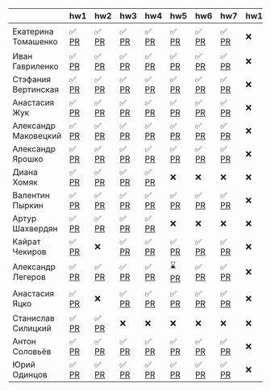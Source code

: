 | |hw1|hw2|hw3|hw4|hw5|hw6|hw7|hw14|todo|
|-|---|---|---|---|---|---|---|----|----|
|Екатерина Томашенко|✅ [PR](https://github.com/G-Milevski/FE35/pull/11)|✅ [PR](https://github.com/G-Milevski/FE35/pull/27)|✅ [PR](https://github.com/G-Milevski/FE35/pull/59)|✅ [PR](https://github.com/G-Milevski/FE35/pull/65)|✅ [PR](https://github.com/G-Milevski/FE35/pull/87)|✅ [PR](https://github.com/G-Milevski/FE35/pull/92)|✅ [PR](https://github.com/G-Milevski/FE35/pull/97)|❌|⌛️ [PR](https://github.com/G-Milevski/FE35/pull/131)|
|Иван Гавриленко|✅ [PR](https://github.com/G-Milevski/FE35/pull/31)|✅ [PR](https://github.com/G-Milevski/FE35/pull/32)|✅ [PR](https://github.com/G-Milevski/FE35/pull/74)|✅ [PR](https://github.com/G-Milevski/FE35/pull/102)|✅ [PR](https://github.com/G-Milevski/FE35/pull/113)|✅ [PR](https://github.com/G-Milevski/FE35/pull/114)|✅ [PR](https://github.com/G-Milevski/FE35/pull/115)|❌|❌|
|Стэфания Вертинская|✅ [PR](https://github.com/G-Milevski/FE35/pull/37)|✅ [PR](https://github.com/G-Milevski/FE35/pull/38)|✅ [PR](https://github.com/G-Milevski/FE35/pull/67)|✅ [PR](https://github.com/G-Milevski/FE35/pull/69)|✅ [PR](https://github.com/G-Milevski/FE35/pull/120)|✅ [PR](https://github.com/G-Milevski/FE35/pull/121)|✅ [PR](https://github.com/G-Milevski/FE35/pull/122)|❌|❌|
|Анастасия Жук|✅ [PR](https://github.com/G-Milevski/FE35/pull/14)|✅ [PR](https://github.com/G-Milevski/FE35/pull/23)|✅ [PR](https://github.com/G-Milevski/FE35/pull/41)|✅ [PR](https://github.com/G-Milevski/FE35/pull/66)|✅ [PR](https://github.com/G-Milevski/FE35/pull/70)|✅ [PR](https://github.com/G-Milevski/FE35/pull/79)|✅ [PR](https://github.com/G-Milevski/FE35/pull/94)|❌|✅ [PR](https://github.com/G-Milevski/FE35/pull/105)|
|Александр Маковецкий|✅ [PR](https://github.com/G-Milevski/FE35/pull/4)|✅ [PR](https://github.com/G-Milevski/FE35/pull/19)|✅ [PR](https://github.com/G-Milevski/FE35/pull/35)|✅ [PR](https://github.com/G-Milevski/FE35/pull/50)|✅ [PR](https://github.com/G-Milevski/FE35/pull/81)|✅ [PR](https://github.com/G-Milevski/FE35/pull/83)|✅ [PR](https://github.com/G-Milevski/FE35/pull/103)|❌|✅ [PR](https://github.com/G-Milevski/FE35/pull/112)|
|Александр Ярошко|✅ [PR](https://github.com/G-Milevski/FE35/pull/3)|✅ [PR](https://github.com/G-Milevski/FE35/pull/20)|✅ [PR](https://github.com/G-Milevski/FE35/pull/47)|✅ [PR](https://github.com/G-Milevski/FE35/pull/54)|✅ [PR](https://github.com/G-Milevski/FE35/pull/73)|✅ [PR](https://github.com/G-Milevski/FE35/pull/89)|✅ [PR](https://github.com/G-Milevski/FE35/pull/101)|❌|❌|
|Диана Хомяк|✅ [PR](https://github.com/G-Milevski/FE35/pull/13)|✅ [PR](https://github.com/G-Milevski/FE35/pull/26)|✅ [PR](https://github.com/G-Milevski/FE35/pull/48)|✅ [PR](https://github.com/G-Milevski/FE35/pull/62)|❌|❌|❌|❌|❌|
|Валентин Пыркин|✅ [PR](https://github.com/G-Milevski/FE35/pull/7)|✅ [PR](https://github.com/G-Milevski/FE35/pull/18)|✅ [PR](https://github.com/G-Milevski/FE35/pull/36)|✅ [PR](https://github.com/G-Milevski/FE35/pull/55)|✅ [PR](https://github.com/G-Milevski/FE35/pull/68)|✅ [PR](https://github.com/G-Milevski/FE35/pull/77)|✅ [PR](https://github.com/G-Milevski/FE35/pull/100)|❌|✅ [PR](https://github.com/G-Milevski/FE35/pull/104)|
|Артур Шахвердян|✅ [PR](https://github.com/G-Milevski/FE35/pull/2)|✅ [PR](https://github.com/G-Milevski/FE35/pull/21)|✅ [PR](https://github.com/G-Milevski/FE35/pull/49)|✅ [PR](https://github.com/G-Milevski/FE35/pull/78)|❌|❌|❌|❌|❌|
|Кайрат Чекиров|✅ [PR](https://github.com/G-Milevski/FE35/pull/17)|❌|✅ [PR](https://github.com/G-Milevski/FE35/pull/28)|✅ [PR](https://github.com/G-Milevski/FE35/pull/58)|✅ [PR](https://github.com/G-Milevski/FE35/pull/86)|✅ [PR](https://github.com/G-Milevski/FE35/pull/106)|✅ [PR](https://github.com/G-Milevski/FE35/pull/118)|❌|❌|
|Александр Легеров|✅ [PR](https://github.com/G-Milevski/FE35/pull/8)|✅ [PR](https://github.com/G-Milevski/FE35/pull/30)|✅ [PR](https://github.com/G-Milevski/FE35/pull/44)|✅ [PR](https://github.com/G-Milevski/FE35/pull/64)|⌛️ [PR](https://github.com/G-Milevski/FE35/pull/72)|✅ [PR](https://github.com/G-Milevski/FE35/pull/90)|✅ [PR](https://github.com/G-Milevski/FE35/pull/96)|❌|⌛️ [PR](https://github.com/G-Milevski/FE35/pull/129)|
|Анастасия Яцко|✅ [PR](https://github.com/G-Milevski/FE35/pull/15)|❌|✅ [PR](https://github.com/G-Milevski/FE35/pull/43)|✅ [PR](https://github.com/G-Milevski/FE35/pull/60)|✅ [PR](https://github.com/G-Milevski/FE35/pull/88)|✅ [PR](https://github.com/G-Milevski/FE35/pull/91)|✅ [PR](https://github.com/G-Milevski/FE35/pull/98)|❌|⌛️ [PR](https://github.com/G-Milevski/FE35/pull/136)|
|Станислав Силицкий|✅ [PR](https://github.com/G-Milevski/FE35/pull/9)|✅ [PR](https://github.com/G-Milevski/FE35/pull/29)|❌|❌|❌|❌|❌|❌|❌|
|Антон Соловьёв|✅ [PR](https://github.com/G-Milevski/FE35/pull/12)|✅ [PR](https://github.com/G-Milevski/FE35/pull/25)|✅ [PR](https://github.com/G-Milevski/FE35/pull/42)|✅ [PR](https://github.com/G-Milevski/FE35/pull/61)|✅ [PR](https://github.com/G-Milevski/FE35/pull/71)|✅ [PR](https://github.com/G-Milevski/FE35/pull/85)|✅ [PR](https://github.com/G-Milevski/FE35/pull/99)|❌|✅ [PR](https://github.com/G-Milevski/FE35/pull/132)|
|Юрий Одинцов|✅ [PR](https://github.com/G-Milevski/FE35/pull/10)|✅ [PR](https://github.com/G-Milevski/FE35/pull/22)|✅ [PR](https://github.com/G-Milevski/FE35/pull/46)|✅ [PR](https://github.com/G-Milevski/FE35/pull/57)|✅ [PR](https://github.com/G-Milevski/FE35/pull/80)|✅ [PR](https://github.com/G-Milevski/FE35/pull/82)|✅ [PR](https://github.com/G-Milevski/FE35/pull/95)|❌|✅ [PR](https://github.com/G-Milevski/FE35/pull/123)|